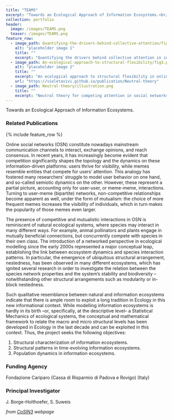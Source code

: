 ```yaml
---
title: "TEAMS"
excerpt: "Towards an Ecological Approach of Information Ecosystems.<br/><img src='/images/TEAMS.png'>"
collection: portfolio
header:
  image: /images/TEAMS.png
  teaser: /images/TEAMS.png
feature_row:
  - image_path: Quantifying-the-drivers-behind-collective-attention/fig3.png
    alt: "placeholder image 1"
    title: ""
    excerpt: "Quantifying the drivers behind collective attention in information ecosystems"
  - image_path: An-ecological-approach-to-structural-flexibility/fig3.png
    alt: "placeholder image 2"
    title: ""
    excerpt: "An ecological approach to structural flexibility in online communication systems"
    url: "https://violetavivi.github.io/publication/Neutral-theory"
  - image_path: Neutral-theory/illustration.png
    title: ""
    excerpt: "Neutral theory for competing attention in social networks"
---
```

Towards an Ecological Approach of Information Ecosystems.

### Related Publications
{% include feature_row %}

Online social networks (OSN) constitute nowadays mainstream communication channels to interact, exchange opinions, and reach consensus. In recent years, it has increasingly become evident that competition significantly shapes the topology and the dynamics on these information-driven platforms: users thrive for visibility, while memes resemble entities that compete for users’ attention. This analogy has fostered many researchers’ struggle to model user behavior on one hand, and so-called semiotic dynamics on the other. However, these represent a partial picture, accounting only for user-user, or meme-meme, interactions. Turning to user-meme (bipartite) networks, non-competitive relationships become apparent as well, under the form of mutualism: the choice of more frequent memes increases the visibility of individuals, which in turn makes the popularity of those memes even larger.


The presence of competitive and mutualistic interactions in OSN is reminiscent of natural ecological systems, where species may interact in many different ways. For example, animal pollinators and plants engage in mutually beneficial connections, but concurrently compete with species in their own class. The introduction of a networked perspective in ecological modelling since the early 2000s represented a major conceptual leap, establishing the link between ecosystem dynamics and species interaction patterns. In particular, the emergence of ubiquitous structural arrangement, nestedness, has been observed in many different ecosystems, which has ignited several research in order to investigate the relation between the species network properties and the system’s stability and biodiversity –notwithstanding other structural arrangements such as modularity or in-block nestedness.


Such qualitative resemblance between natural and information ecosystems indicate that there is ample room to exploit a long tradition in Ecology in this new informational context. While modelling information ecosystems is hardly in its birth –or, specifically, at the descriptive level– a Statistical Mechanics of ecological systems, the conceptual and mathematical framework to relate the macro and micro structural levels has been developed in Ecology in the last decade and can be exploited in this context.
Thus, the project seeks the following objectives:

1. Structural characterization of information ecosystems.
2. Structural patterns in time-evolving information ecosystems.
3. Population dynamics in information ecosystems.


### Funding Agency
Fondazione Cariparo (Cassa di Risparmio di Padova e Rovigo) (Italy)
### Principal Investigator
J. Borge-Holthoefer, S. Suweis

*from [CoSIN3](http://cosin3.rdi.uoc.edu/all_projects/teams/) webpage*


